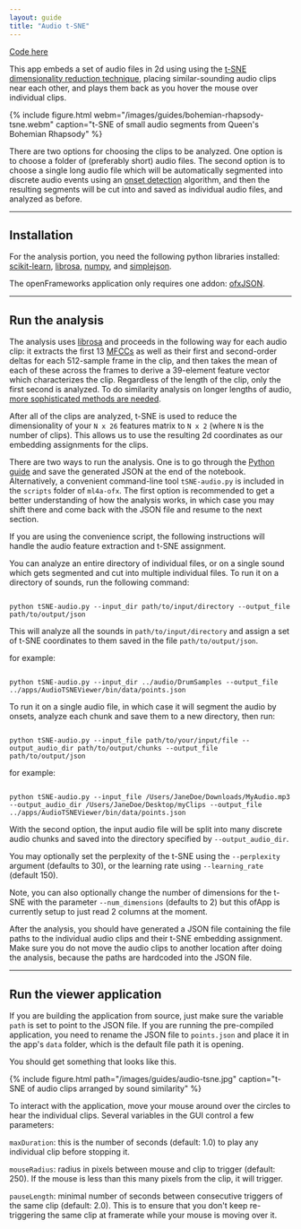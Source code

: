 ```yaml
---
layout: guide
title: "Audio t-SNE"
---
```


[Code here](https://github.com/ml4a/ml4a-ofx/tree/master/apps/AudioTSNEViewer)

This app embeds a set of audio files in 2d using using the [t-SNE dimensionality reduction technique](https://lvdmaaten.github.io/tsne/), placing similar-sounding audio clips near each other, and plays them back as you hover the mouse over individual clips.

{% include figure.html webm="/images/guides/bohemian-rhapsody-tsne.webm" caption="t-SNE of small audio segments from Queen's Bohemian Rhapsody" %}

There are two options for choosing the clips to be analyzed. One option is to choose a folder of (preferably short) audio files. The second option is to choose a single long audio file which will be automatically segmented into discrete audio events using an [onset detection](https://en.wikipedia.org/wiki/Onset_(audio)) algorithm, and then the resulting segments will be cut into and saved as individual audio files, and analyzed as before. 

---

## Installation

For the analysis portion, you need the following python libraries installed: [scikit-learn](http://scikit-learn.org/stable/install.html), [librosa](https://librosa.github.io/librosa/), [numpy](https://docs.scipy.org/doc/numpy/user/install.html), and [simplejson](https://simplejson.readthedocs.io/en/latest/).

The openFrameworks application only requires one addon: [ofxJSON](https://github.com/jeffcrouse/ofxJSON).

---

## Run the analysis

The analysis uses [librosa](https://librosa.github.io) and proceeds in the following way for each audio clip: it extracts the first 13 [MFCCs](https://en.wikipedia.org/wiki/Mel-frequency_cepstrum) as well as their first and second-order deltas for each 512-sample frame in the clip, and then takes the mean of each of these across the frames to derive a 39-element feature vector which characterizes the clip. Regardless of the length of the clip, only the first second is analyzed. To do similarity analysis on longer lengths of audio, [more sophisticated methods are needed](http://www.ismir.net/).

After all of the clips are analyzed, t-SNE is used to reduce the dimensionality of your `N x 26` features matrix to `N x 2` (where `N` is the number of clips). This allows us to use the resulting 2d coordinates as our embedding assignments for the clips. 

There are two ways to run the analysis. One is to go through the [Python guide](https://github.com/ml4a/ml4a-guides/blob/master/notebooks/audio-tsne.ipynb) and save the generated JSON at the end of the notebook. Alternatively, a convenient command-line tool `tSNE-audio.py` is included in the `scripts` folder of `ml4a-ofx`. The first option is recommended to get a better understanding of how the analysis works, in which case you may shift there and come back with the JSON file and resume to the next section. 

If you are using the convenience script, the following instructions will handle the audio feature extraction and t-SNE assignment.

You can analyze an entire directory of individual files, or on a single sound which gets segmented and cut into multiple individual files. To run it on a directory of sounds, run the following command:

<code>
python tSNE-audio.py --input_dir path/to/input/directory --output_file path/to/output/json
</code>

This will analyze all the sounds in `path/to/input/directory` and assign a set of t-SNE coordinates to them saved in the file `path/to/output/json`.

for example:

<code>
python tSNE-audio.py --input_dir ../audio/DrumSamples --output_file ../apps/AudioTSNEViewer/bin/data/points.json
</code>

To run it on a single audio file, in which case it will segment the audio by onsets, analyze each chunk and save them to a new directory, then run:

<code>
python tSNE-audio.py --input_file path/to/your/input/file --output_audio_dir path/to/output/chunks --output_file path/to/output/json
</code>

for example:

<code>
python tSNE-audio.py --input_file /Users/JaneDoe/Downloads/MyAudio.mp3 --output_audio_dir /Users/JaneDoe/Desktop/myClips --output_file ../apps/AudioTSNEViewer/bin/data/points.json
</code>

With the second option, the input audio file will be split into many discrete audio chunks and saved into the directory specified by `--output_audio_dir`. 

You may optionally set the perplexity of the t-SNE using the `--perplexity` argument (defaults to 30), or the learning rate using `--learning_rate` (default 150). 

Note, you can also optionally change the number of dimensions for the t-SNE with the parameter `--num_dimensions` (defaults to 2) but this ofApp is currently setup to just read 2 columns at the moment.

After the analysis, you should have generated a JSON file containing the file paths to the individual audio clips and their t-SNE embedding assignment. Make sure you do not move the audio clips to another location after doing the analysis, because the paths are hardcoded into the JSON file.

---

## Run the viewer application

If you are building the application from source, just make sure the variable `path` is set to point to the JSON file. If you are running the pre-compiled application, you need to rename the JSON file to `points.json` and place it in the app's `data` folder, which is the default file path it is opening.

You should get something that looks like this.

{% include figure.html path="/images/guides/audio-tsne.jpg" caption="t-SNE of audio clips arranged by sound similarity" %}

To interact with the application, move your mouse around over the circles to hear the individual clips. Several variables in the GUI control a few parameters:

`maxDuration`: this is the number of seconds (default: 1.0) to play any individual clip before stopping it.

`mouseRadius`: radius in pixels between mouse and clip to trigger (default: 250). If the mouse is less than this many pixels from the clip, it will trigger.

`pauseLength`: minimal number of seconds between consecutive triggers of the same clip (default: 2.0). This is to ensure that you don't keep re-triggering the same clip at framerate while your mouse is moving over it.
